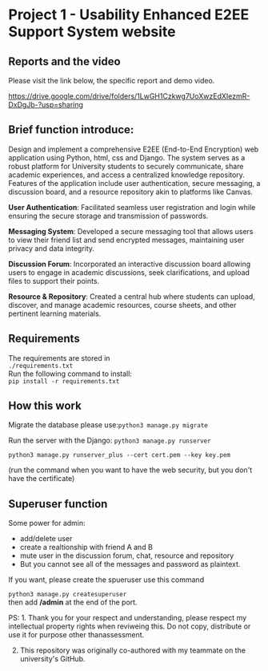 # Project 1 - Usability Enhanced E2EE Support System website

## Reports and the video
Please visit the link below, the specific report and demo video.  

https://drive.google.com/drive/folders/1LwGH1Czkwg7UoXwzEdXIezmR-DxDgJb-?usp=sharing  


## Brief function introduce:  

Design and implement a comprehensive E2EE (End-to-End Encryption) web application using Python, html, css and Django. The system serves as a robust platform for University students to securely communicate, share academic experiences, and access a centralized knowledge repository. Features of the application include user authentication, secure messaging, a discussion board, and a resource repository akin to platforms like Canvas. 

**User Authentication**: Facilitated seamless user registration and login while ensuring the secure storage and transmission of passwords.  

**Messaging System**: Developed a secure messaging tool that allows users to view their friend list and send encrypted messages, maintaining user privacy and data integrity.  

**Discussion Forum**: Incorporated an interactive discussion board allowing users to engage in academic discussions, seek clarifications, and upload files to support their points.  

**Resource & Repository**: Created a central hub where students can upload, discover, and manage academic resources, course sheets, and other pertinent learning materials.


## Requirements
The requirements are stored in  
```./requirements.txt```  
Run the following command to install:  
```pip install -r requirements.txt```

## How this work
Migrate the database please use:```python3 manage.py migrate```  

Run the server with the Django: ```python3 manage.py runserver```  

```python3 manage.py runserver_plus --cert cert.pem --key key.pem```  

(run the command when you want to have the web security, but you don't have the certificate)

## Superuser function
Some power for admin:
- add/delete user
- create a realtionship with friend A and B
- mute user in the discussion forum, chat, resource and repository
- But you cannot see all of the messages and password as plaintext. 

If you want, please create the spueruser use this command  

```python3 manage.py createsuperuser```  
then add **/admin** at the end of the port. 

PS: 1. Thank you for your respect and understanding, please respect my intellectual property rights when reviweing this. Do not copy, distribute or use it for purpose other thanassessment.  

2. This repository was originally co-authored with my teammate on the university's GitHub. 

